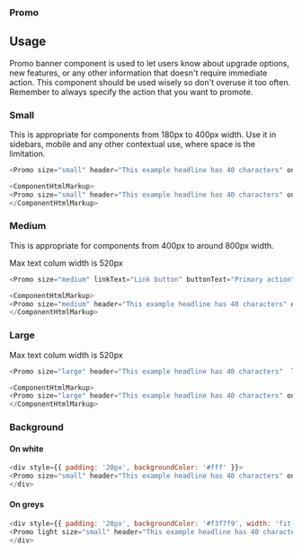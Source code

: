 ### Promo

## Usage

Promo banner component is used to let users know about upgrade options, new features, or any other information that doesn't require immediate action. This component should be used wisely so don't overuse it too often. Remember to always specify the action that you want to promote.

### Small

This is appropriate for components from 180px to 400px width. Use it in sidebars, mobile and any other contextual use, where space is the limitation.

```js
<Promo size="small" header="This example headline has 40 characters" onClose={()=>window.alert('close')} linkText="Link button" buttonText="Primary action"> A description with a <b>maximum of 100</b> characters. That usually means only one or two sentences. </Promo>
```

```js noeditor
<ComponentHtmlMarkup>
<Promo size="small" header="This example headline has 40 characters" onClose={()=>window.alert('close')}> A description with a <b>maximum of 100</b> characters. That usually means only one or two sentences. </Promo>
</ComponentHtmlMarkup>
```

### Medium

This is appropriate for components from 400px to around 800px width.

Max text colum width is 520px

```js
<Promo size="medium" linkText="Link button" buttonText="Primary action" header="This example headline has 40 characters" onClose={()=>window.alert('close')}> A description with a <b>maximum of 100</b> characters. That usually means only one or two sentences. </Promo>
```

```js noeditor
<ComponentHtmlMarkup>
<Promo size="medium" header="This example headline has 40 characters" onClose={()=>window.alert('close')}> A description with a <b>maximum of 100</b> characters. That usually means only one or two sentences. </Promo>
</ComponentHtmlMarkup>
```

### Large

Max text colum width is 520px

```js
<Promo size="large" header="This example headline has 40 characters"  linkText="Link button" buttonText="Primary action" onClose={()=>window.alert('close')}> A description with a <b>maximum of 100</b> characters. That usually means only one or two sentences. </Promo>
```

```js noeditor
<ComponentHtmlMarkup>
<Promo size="large" header="This example headline has 40 characters" onClose={()=>window.alert('close')}> A description with a <b>maximum of 100</b> characters. That usually means only one or two sentences. </Promo>
</ComponentHtmlMarkup>
```

### Background

#### On white
```js
<div style={{ padding: '20px', backgroundColor: '#fff' }}>
<Promo size="small" header="This example headline has 40 characters" onClose={()=>window.alert('close')} linkText="Link button" buttonText="Primary action"> A description with a <b>maximum of 100</b> characters. That usually means only one or two sentences. </Promo>
</div>
```
#### On greys
```js
<div style={{ padding: '20px', backgroundColor: '#f3f7f9', width: 'fit-content' }}>
<Promo light size="small" header="This example headline has 40 characters" onClose={()=>window.alert('close')} linkText="Link button" buttonText="Primary action"> A description with a <b>maximum of 100</b> characters. That usually means only one or two sentences. </Promo>
</div>
```